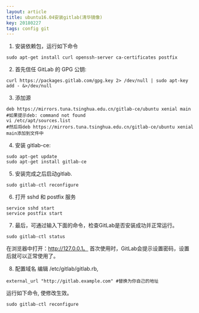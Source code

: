 ```yaml
---
layout: article
title: ubuntu16.04安装gitlab(清华镜像)
key: 20180227
tags: config git
---
```

1. 安装依赖包，运行如下命令
```
sudo apt-get install curl openssh-server ca-certificates postfix
```
<!--more-->
2. 首先信任 GitLab 的 GPG 公钥:
```
curl https://packages.gitlab.com/gpg.key 2> /dev/null | sudo apt-key add - &>/dev/null
```
3. 添加源
```
deb https://mirrors.tuna.tsinghua.edu.cn/gitlab-ce/ubuntu xenial main
#如果提示deb: command not found
vi /etc/apt/sources.list
#然后将deb https://mirrors.tuna.tsinghua.edu.cn/gitlab-ce/ubuntu xenial main添加到文件中
```
4. 安装 gitlab-ce:
```
sudo apt-get update
sudo apt-get install gitlab-ce
```
5. 安装完成之后启动gitlab.
```
sudo gitlab-ctl reconfigure
```
6. 打开 sshd 和 postfix 服务
```
service sshd start
service postfix start
```
7. 最后，可通过输入下面的命令，检查GitLab是否安装成功并正常运行。
```
sudo gitlab-ctl status
```
在浏览器中打开：http://127.0.0.1。
首次使用时，GitLab会提示设置密码，设置后就可以正常使用了。

8. 配置域名
编辑 /etc/gitlab/gitlab.rb,
```
external_url "http://gitlab.example.com" #替换为你自己的地址
```
运行如下命令, 使修改生效。
```
sudo gitlab-ctl reconfigure
```
